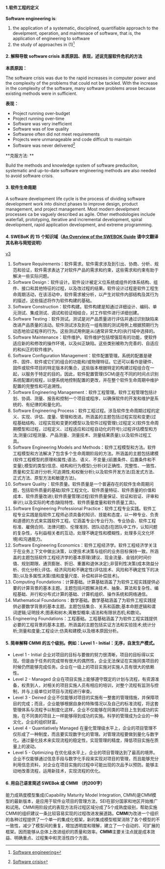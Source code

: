 #### 1.软件工程的定义

**Software engineering is**:

1. the application of a systematic, disciplined, quantifiable approach to the develpment, operation, and maintenace of software, that is, the application of engineering to software
2. the study of approaches in (1)[^1]



#### 2. 解释导致 software crisis 本质原因、表现，述说克服软件危机的方法

**本质原因：** 

The software crisis was due to the rapid increases in computer power and the complexity of the problems that could not be tackled. With the increase in the complexity of the software, many software problems arose because existing methods were in sufficient.

**表现：** 

- Project running over-budget
- Project running over-time
- Software was very inefficient
- Software was of low quality
- Softwaree often did not meet requirements
- Projects were unmanageable and code difficult to maintain
- Software was never delivered[^2]

**克服方法: **

Build the methods and knowledge system of software preduciton, systematic and up-to-date software engineering methods are also needed to avoid software crisis.

#### 3. 软件生命周期

A software development life cycle is the process of dividing software development work into disinct phases to improve design, product management, and project management. Most modern develpment processes ca be vaguely described as agile. Other methodologies include waterfall, prototyping, iterative and incremental development, spiral development, rapid application development, and extreme programming.

#### 4. SWEBoK 的 15 个知识域（[An Overview of the SWEBOK Guide](https://www.sebokwiki.org/wiki/An_Overview_of_the_SWEBOK_Guide) 请中文翻译其名称与简短说明）

[v3](https://www.sebokwiki.org/wiki/An_Overview_of_the_SWEBOK_Guide)

1. Software Requirements：软件需求。软件需求涉及到引出、协商、分析、规范和验证，软件需求表达了对软件产品的需求和约束，这些需求和约束有助于解决一些实际问题。
2. Software Design：软件设计。软件设计被定义位系统或组件的体系结构、组件、接口和其他特征的过程，以及改过程的结果。软件设计过程是软件工程生命周期活动，在该活动中，软件需求被分析，以产生对软件内部结构及其行为的描述，这些描述将作为软件构建的基础。
3. Software Construction：软件构建。软件构建是知通过详细设计、编码、单元测试、集成测试、调试和验证相结合，对工作软件进行详细创建。
4. Software Testing：软件测试。测试是对产品质量进行评估并通过识别缺陷来改进产品质量的活动。软件测试涉及到在一组有限的测试用例上根据预期行为动态地验证程序的行为。这些测试用例是从(通常非常大的)执行域中选择的。
5. Software Maintenance：软件维护。软件维护包括增强现有的功能，使软件适应新的和修改的操作环境，以及纠正缺陷。这些类别被称为完善的、自适应的和纠正的软件维护。
6. Software Configuration Management：软件配置管理。系统的配置是硬件、固件、软件或它们的组合的功能和/或物理特征。它还可以看作是硬件、固件或软件项目的特定版本的集合，这些版本根据特定的构建过程组合在一起，以服务于特定的目的。因此，软件配置管理(SCM)是在不同的时间点识别系统配置的规程，以便系统地控制配置的更改，并在整个软件生命周期中维护配置的完整性和可追溯性。
7. Software Engineering Management：软件工程管理。软件工程管理包括计划、协调、测量、报告和控制一个项目或程序，以确保软件的开发和维护是系统的、有纪律的和量化的。
8. Software Engineering Process：软件工程过程。涉及软件生命周期过程的定义、实现、评估、度量、管理和改进。所涵盖的主题包括过程实现和变更(过程基础结构、过程实现和变更的模型以及软件过程管理);过程定义(软件生命周期模型和过程，过程定义、过程适应和过程自动化的符号);过程评估模型和方法;测量(过程测量、产品测量、测量技术、测量结果质量);以及软件过程工具。
9. Software Engineering Models and Methods：软件工程模型和方法。软件工程模型和方法解决了包含多个生命周期阶段的方法。所涵盖的主题包括建模(软件工程模型的原理和属性;语法、语义、不变量;(前置条件、后置条件和不变量);模型的类型(信息、结构和行为模型);分析(对正确性、完整性、一致性、质量和交互进行分析;可追溯性;和权衡分析);以及软件开发方法(启发式方法、正式方法、原型方法和敏捷方法)。
10. Software Quality：软件质量。软件质量是一个普遍存在的软件生命周期问题，包括软件质量的基础(软件工程文化、软件质量特征、软件质量的价值和成本、软件质量改进);软件质量管理过程(软件质量保证、验证和验证、评审和审计);以及实际的考虑(缺陷特性、软件质量度量和软件质量工具)。
11. Software Engineering Professional Practice：软件工程专业实践。软件工程专业实践是指软件工程师必须具备的知识、技能和态度，以一种专业、负责和道德的方式来实践软件工程。它涵盖专业(专业行为、专业协会、软件工程标准、雇佣合同、法律问题)、伦理准则、团队动态(在团队中工作，认知问题的复杂性，与利益相关者的互动，处理不确定性和模糊性，处理多元文化环境)和沟通能力。
12. Software Engineering Economics：软件工程经济学。软件工程经济学关注于在业务上下文中做出决策，以使技术决策与组织的业务目标保持一致。所涵盖的主题包括软件工程经济学的基本原理(建议、现金流量、金钱的时间价值、规划期限、通货膨胀、折旧、重置和退休决定);非营利性决策(成本效益分析、优化分析);评估、经济风险和不确定性(评估技术、风险和不确定性下的决策);以及多属性决策(值和度量尺度、补偿和非补偿技术)。
13. Computing Foundations：计算基础。计算基础涵盖了为软件工程实践提供必要的计算背景的基本主题。主题包括问题解决技术、抽象、算法和复杂性、编程基础、并行和分布式计算的基础、计算机组织、操作系统和网络通信。
14. Mathematical Foundations：数学基础。数学基础涵盖了为软件工程实践提供必要数学背景的基本主题。主题包括集合、关系和函数;基本命题逻辑和谓词逻辑;证明技术;图表和树木;离散型概率;语法和有限状态机;和数论。
15. Engineering Foundations：工程基础。工程基础涵盖了为软件工程实践提供必要的工程背景的基本主题。所涵盖的主题包括实证方法和实验技术;统计分析;测量和度量;工程设计;仿真和建模;以及根本原因分析。

#### 5. 简单解释 CMMI 的五个级别。例如：Level 1 - Initial：无序，自发生产模式。

- Level 1 - Initial 企业对项目的目标与要做的努力很清晰，项目的目标得以实现。但是由于任务的完成带有很大的偶然性，企业无法保证在实施同类项目的时候仍然能够完成任务。企业在一级上的项目实施对实施人员有很大的依赖性。
- Level 2 - Managed 企业在项目实施上能够遵守既定的计划与流程，有资源准备，权责到人，对相关的项目实施人员有相应的培训，对整个流程有监测与控制，并与上级单位对项目与流程进行审查。
- Level 3 - Deined 企业不仅能够对项目的实施有一整套的管理措施，并保障项目的完成；而且，企业能够根据自身的特殊情况以及自己的标准流程，将这套管理体系与流程予以制度化这样，企业不仅能够在同类的项目上生到成功的实施，在不同类的项目上一样能够得到成功的实施。科学的管理成为企业的一种文化，企业的组织财富。
- Level 4 - Quantiatively Managed 在量化管理级水平上，企业的项目管理不仅形成了一种制度，而且要实现数字化的管理。对管理流程要做到量化与数字化。通过量化技术来实现流程的稳定性，实现管理的精度，降低项目实施在质量上的波动。
- Level 5 - Optimizing 在优化级水平上，企业的项目管理达到了最高的境界。企业不仅能够通过信息手段与数字化手段来实现对项目的管理，而且能够充分利用信息资料，对企业在项目实施的过程中可能出现的次品予以预防。能够主动地改善流程，运用新技术，实现流程的优化。

#### 6. 用自己语言简述 SWEBok 或 CMMI （约200字）

能力成熟度模型集成(Capability Maturity Model Integration, CMMI)是CMM模型的最新版本，是应用于软件业项目的管理方法，SEI在部分国家和地区开始推广和试用。CMMI用阶段式的表现方法将过程区域分成了5个成熟度级别，帮助实施CMMI的组织建议一条比较容易实现的过程改进发展道路。**CMMI**为改进一个组织的各种过程提供了一个单一的集成化框架，新的集成模型框架消除了各个模型的不一致性，减少了模型间的重复，增加透明度和理解，建立了一个自动的、可扩展的框架。因而能够从总体上改进组织的质量和效率。**CMMI**主要关注点就是成本效益、明确重点、过程集中和灵活性四个方面。

[^1]: [Software engineering](https://en.wikipedia.org/wiki/Software_engineering#cite_note-BoDu04-1)
[^2 ]: [Software crisis](https://en.wikipedia.org/wiki/Software_crisis)



